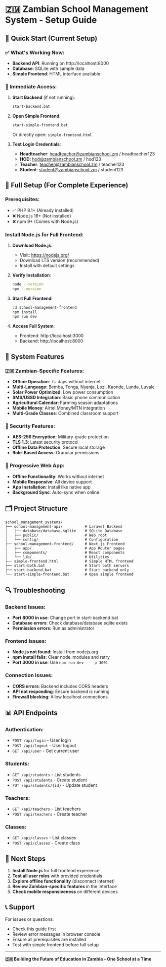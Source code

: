 # 🇿🇲 Zambian School Management System - Setup Guide

## 🚀 Quick Start (Current Setup)

### ✅ What's Working Now:
- **Backend API**: Running on http://localhost:8000
- **Database**: SQLite with sample data
- **Simple Frontend**: HTML interface available

### 🎯 Immediate Access:

1. **Start Backend** (if not running):
   ```bash
   start-backend.bat
   ```

2. **Open Simple Frontend**:
   ```bash
   start-simple-frontend.bat
   ```
   Or directly open: `simple-frontend.html`

3. **Test Login Credentials**:
   - **Headteacher**: headteacher@zambianschool.zm / headteacher123
   - **HOD**: hod@zambianschool.zm / hod123
   - **Teacher**: teacher@zambianschool.zm / teacher123
   - **Student**: student@zambianschool.zm / student123

## 🔧 Full Setup (For Complete Experience)

### Prerequisites:
- ✅ PHP 8.1+ (Already installed)
- ❌ Node.js 18+ (Not installed)
- ❌ npm 9+ (Comes with Node.js)

### Install Node.js for Full Frontend:

1. **Download Node.js**:
   - Visit: https://nodejs.org/
   - Download LTS version (recommended)
   - Install with default settings

2. **Verify Installation**:
   ```bash
   node --version
   npm --version
   ```

3. **Start Full Frontend**:
   ```bash
   cd school-management-frontend
   npm install
   npm run dev
   ```

4. **Access Full System**:
   - Frontend: http://localhost:3000
   - Backend: http://localhost:8000

## 🌟 System Features

### 🇿🇲 Zambian-Specific Features:
- **Offline Operation**: 7+ days without internet
- **Multi-Language**: Bemba, Tonga, Nyanja, Lozi, Kaonde, Lunda, Luvale
- **Solar Power Optimized**: Low power consumption
- **SMS/USSD Integration**: Basic phone communication
- **Agricultural Calendar**: Farming season adaptations
- **Mobile Money**: Airtel Money/MTN integration
- **Multi-Grade Classes**: Combined classroom support

### 🔐 Security Features:
- **AES-256 Encryption**: Military-grade protection
- **TLS 1.3**: Latest security protocol
- **Offline Data Protection**: Secure local storage
- **Role-Based Access**: Granular permissions

### 📱 Progressive Web App:
- **Offline Functionality**: Works without internet
- **Mobile Responsive**: All device support
- **App Installation**: Install like native app
- **Background Sync**: Auto-sync when online

## 🗂️ Project Structure

```
school_management_systems/
├── school-management-api/          # Laravel Backend
│   ├── database/database.sqlite    # SQLite Database
│   ├── public/                     # Web root
│   └── config/                     # Configuration
├── school-management-frontend/     # Next.js Frontend
│   ├── app/                        # App Router pages
│   ├── components/                 # React components
│   └── lib/                        # Utilities
├── simple-frontend.html            # Simple HTML frontend
├── start-both.bat                  # Start both servers
├── start-backend.bat               # Start backend only
└── start-simple-frontend.bat       # Open simple frontend
```

## 🔍 Troubleshooting

### Backend Issues:
- **Port 8000 in use**: Change port in start-backend.bat
- **Database errors**: Check database/database.sqlite exists
- **Permission errors**: Run as administrator

### Frontend Issues:
- **Node.js not found**: Install from nodejs.org
- **npm install fails**: Clear node_modules and retry
- **Port 3000 in use**: Use `npm run dev -- -p 3001`

### Connection Issues:
- **CORS errors**: Backend includes CORS headers
- **API not responding**: Ensure backend is running
- **Firewall blocking**: Allow localhost connections

## 📊 API Endpoints

### Authentication:
- `POST /api/login` - User login
- `POST /api/logout` - User logout
- `GET /api/user` - Get current user

### Students:
- `GET /api/students` - List students
- `POST /api/students` - Create student
- `PUT /api/students/{id}` - Update student

### Teachers:
- `GET /api/teachers` - List teachers
- `POST /api/teachers` - Create teacher

### Classes:
- `GET /api/classes` - List classes
- `POST /api/classes` - Create class

## 🎯 Next Steps

1. **Install Node.js** for full frontend experience
2. **Test all user roles** with provided credentials
3. **Explore offline functionality** (disconnect internet)
4. **Review Zambian-specific features** in the interface
5. **Check mobile responsiveness** on different devices

## 📞 Support

For issues or questions:
- Check this guide first
- Review error messages in browser console
- Ensure all prerequisites are installed
- Test with simple frontend before full setup

---

**🇿🇲 Building the Future of Education in Zambia - One School at a Time**
